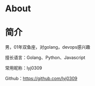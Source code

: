 # About


# 简介

男，01年双鱼座，对golang，devops感兴趣

擅长语言：Golang、Python、Javascript

常用昵称：lyj0309

Github：https://github.com/lyj0309
